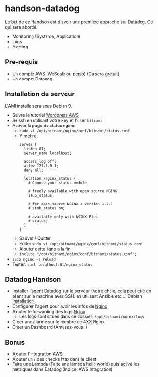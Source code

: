 # handson-datadog

Le but de ce Handson est d'avoir une première approche sur Datadog.
Ce qui sera abordé:

- Monitoring (Systeme, Application)
- Logs
- Alerting

## Pre-requis

- Un compte AWS (WeScale ou perso) (Ca sera gratuit)
- Un compte Datadog

## Installation du serveur

L'AMI installe sera sous Debian 9.

- Suivre le tutoriel [Wordpress AWS](https://aws.amazon.com/getting-started/tutorials/launch-a-wordpress-website/)
- Se ssh en utilisant votre Key et l'user `bitnami`
- Activer la page de status nginx:
  - `sudo vi /opt/bitnami/nginx/conf/bitnami/status.conf`
  - Y mettre:
    ```
    server {
      listen 81;
      server_name localhost;

      access_log off;
      allow 127.0.0.1;
      deny all;

      location /nginx_status {
        # Choose your status module

        # freely available with open source NGINX
        stub_status;

        # for open source NGINX < version 1.7.5
        # stub_status on;

        # available only with NGINX Plus
        # status;
      }
    }
    ```
  - Sauver / Quitter
  - Editer `sudo vi /opt/bitnami/nginx/conf/bitnami/status.conf`
  - Ajouter cette ligne a la fin
  - `include "/opt/bitnami/nginx/conf/bitnami/status.conf";`
- `sudo nginx -s reload`
- Tester: `curl localhost:81/nginx_status`

## Datadog Handson

- Installer l'agent Datadog sur le serveur (Votre choix, cela peut etre en allant sur la machine avec SSH, en utilisant Ansible etc...) [Debian Installation](https://app.datadoghq.com/account/settings#agent/debian)
- Configurer l'agent pour avoir les infos de [Nginx](https://app.datadoghq.com/account/settings#integrations/nginx)
- Ajouter le forwarding des logs [Nginx](https://app.datadoghq.com/account/settings#integrations/nginx)
  - Les logs sont situés dans ce dossier: `/opt/bitnami/nginx/logs`
- Creer une alarme sur le nombre de 4XX Nginx
- Creer un Dashboard (Amusez-vous :)

## Bonus

- Ajouter l'integration [AWS](https://app.datadoghq.com/account/settings#integrations/amazon-web-services)
- Ajouter un / des [checks http](https://docs.datadoghq.com/integrations/http_check/) dans le client
- Faire une Lambda (Faite une lambda hello world) puis activé les metriques dans Datadog (Indice: AWS Integration)
